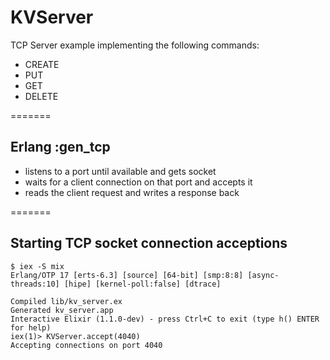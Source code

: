 KVServer
========

TCP Server example implementing the following commands:

*  CREATE
*  PUT
*  GET
*  DELETE

=======

## Erlang :gen_tcp

*  listens to a port until available and gets socket
*  waits for a client connection on that port and accepts it
*  reads the client request and writes a response back

=======

## Starting TCP socket connection acceptions
```
$ iex -S mix
Erlang/OTP 17 [erts-6.3] [source] [64-bit] [smp:8:8] [async-threads:10] [hipe] [kernel-poll:false] [dtrace]

Compiled lib/kv_server.ex
Generated kv_server.app
Interactive Elixir (1.1.0-dev) - press Ctrl+C to exit (type h() ENTER for help)
iex(1)> KVServer.accept(4040)
Accepting connections on port 4040
```
